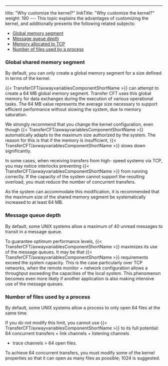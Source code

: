 ---
title: "Why  customize the kernel?"
linkTitle: "Why customize the kernel?"
weight: 190
--- This topic explains the advantages of customizing the kernel, and additionally
presents the following related subjects:

- [Global
    memory segment](#Global_memory_segment)
- [Message
    queue depth](#Message_queue_depth)
- [Memory
    allocated to TCP](#Memory_allocated_to_TCP)
- [Number
    of files used by a process](#Number_of_files_used_by_a_process)

<span id="Global_memory_segment"></span>

### Global shared memory segment

By default, you can only create a global memory segment for a size defined
in terms of the kernel.

{{< TransferCFT/axwayvariablesComponentShortName  >}} can attempt to create a 64 MB global memory segment. Transfer
CFT uses this global memory for data exchanges during the execution of
various operational tasks. The 64 MB value represents the average size
necessary to support efficient performance without slowing the system,
due to memory saturation.

We strongly recommend that you change the kernel configuration, even
though {{< TransferCFT/axwayvariablesComponentShortName  >}} automatically adapts to the maximum size authorized
by the system. The reason for this is that if the memory is insufficient,
{{< TransferCFT/axwayvariablesComponentShortName  >}} slows down significantly.

In some cases, when receiving transfers from high- speed systems via
TCP, you may notice interlocks preventing {{< TransferCFT/axwayvariablesComponentShortName  >}} from running correctly.
If the capacity of the system cannot support the resulting overload, you
must reduce the number of concurrent transfers.

As the system can accommodate this modification, it is recommended that
the maximum size of the shared memory segment be systematically increased
to at least 64 MB.

<span id="Message_queue_depth"></span>

### Message queue depth

By default, some UNIX systems allow a maximum of 40 unread messages
to transit in a message queue.

To guarantee optimum performance levels, {{< TransferCFT/axwayvariablesComponentShortName  >}} maximizes its
use of the message queues. It may be that {{< TransferCFT/axwayvariablesComponentShortName  >}} requirements exceed
the system capacity. This is the case particularly over TCP networks,
when the remote monitor + network configuration allows a throughput exceeding
the capacities of the local system. This phenomenon becomes even more
likely if another application is also making intensive use of the message
queues.

<span id="Number_of_files_used_by_a_process"></span>

### Number of files used by a process

By default, some UNIX systems allow a process to only open 64 files
at the same time.

If you do not modify this limit, you cannot use {{< TransferCFT/axwayvariablesComponentShortName  >}} to its
full potential: 64 concurrent transfers + link channels + listening channels
+ trace channels &gt; 64 open files.

To achieve 64 concurrent transfers, you must modify some of the kernel
properties so that it can open as many files as possible; 1024 is suggested.

